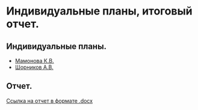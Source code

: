 # Индивидуальные планы, итоговый отчет.

## Индивидуальные планы.

- [Мамонова К.В.](mamonova.md)
- [Шорников А.В.](shornikov.md)

## Отчет.

[Ссылка на отчет в формате .docx](report.docx)
